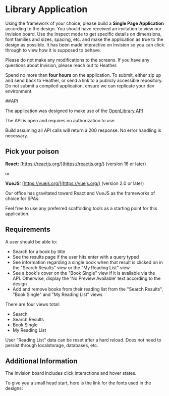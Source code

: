 # Library Application
Using the framework of your choice, please build a **Single Page Application** according to the design. You should have received an invitation to view our Invision board. Use the Inspect mode to get specific details on dimensions, font families and sizes, spacing, etc. and make the application as true to the design as possible. It has been made interactive on Invision so you can click through to view how it is supposed to behave.

Please do not make any modifications to the screens. If you have any questions about Invision, please reach out to Heather.

Spend no more than **four hours** on the application. To submit, either zip up and send back to Heather, or send a link to a publicly accessible repository. Do not submit a compiled application, ensure we can replicate your dev environment.

##API

The application was designed to make use of the [OpenLibrary API](https://openlibrary.org/developers/api)

The API is open and requires no authorization to use.

Build assuming all API calls will return a 200 response. No error handling is necessary.

## Pick your poison
**React:** [https://reactjs.org/](https://reactjs.org/) (version 16 or later)

or

**VueJS:** [https://vuejs.org/](https://vuejs.org/) (version 2.0 or later)

Our office has gravitated toward React and VueJS as the frameworks of choice for SPAs.

Feel free to use any preferred scaffolding tools as a starting point for this application.

## Requirements

A user should be able to:

 - Search for a book by title
 - See the results page if the user hits enter with a query typed
 - See information regarding a single book when that result is clicked on in the "Search Results" view or the "My Reading List" view
 - See a book's cover on the "Book Single" view if it is available via the API. Otherwise, display the 'No Preview Available' text according to the design
 - Add and remove books from their reading list from the "Search Results", "Book Single" and "My Reading List" views

There are four views total:

 - Search
 - Search Results
 - Book Single
 - My Reading List

User "Reading List" data can be reset after a hard reload. Does not need to persist through localstorage, databases, etc.

## Additional Information
The Invision board includes click interactions and hover states.

To give you a small head start, here is the link for the fonts used in the designs:
  
  <link href="https://fonts.googleapis.com/css?family=Crimson+Text:400,400i,700" rel="stylesheet">